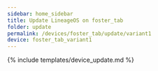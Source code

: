 ```yaml
---
sidebar: home_sidebar
title: Update LineageOS on foster_tab
folder: update
permalink: /devices/foster_tab/update/variant1
device: foster_tab_variant1
---
```

{% include templates/device_update.md %}
